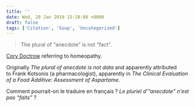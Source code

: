 ```yaml
---
title: ''
date: Wed, 20 Jan 2010 15:28:00 +0000
draft: false
tags: ['Citation', 'Soup', 'Uncategorized']
---
```


> The plural of “anecdote” is not “fact”.

[Cory Doctrow](http://www.boingboing.net/2010/01/19/the-plural-of-anaecd.html) referring to homeopathy.

Originally _The plural of anecdote is not data_ and apparently attributed to Frank Kotsonis (a pharmacologist), apparently in _The Clinical Evaluation of a Food Additive: Assessment of Aspartame_.

Comment pourrait-on le traduire en français ? _Le pluriel d’“anecdote” n'est pas “faits”_ ?